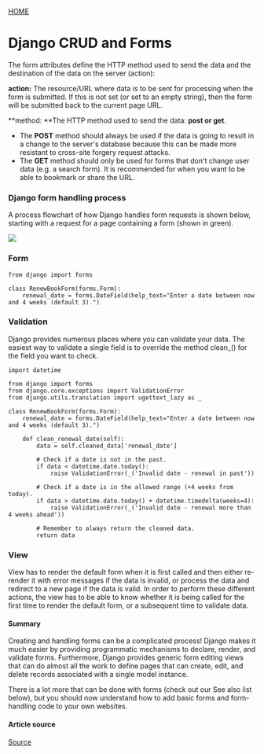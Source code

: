 [ HOME ](README.md)
# Django CRUD and Forms

The form attributes define the HTTP method used to send the data and the destination of the data on the server (action):

**action:** The resource/URL where data is to be sent for processing when the form is submitted. If this is not set (or set to an empty string), then the form will be submitted back to the current page URL.

**method: **The HTTP method used to send the data: **post or get**.
  - The **POST** method should always be used if the data is going to result in a change to the server's database because this can be made more resistant to cross-site forgery request attacks.
  - The **GET** method should only be used for forms that don't change user data (e.g. a search form). It is recommended for when you want to be able to bookmark or share the URL.

  ### Django form handling process
  A process flowchart of how Django handles form requests is shown below, starting with a request for a page containing a form (shown in green).

  ![](https://mdn.mozillademos.org/files/14205/Form%20Handling%20-%20Standard.png)

### Form

```
from django import forms
    
class RenewBookForm(forms.Form):
    renewal_date = forms.DateField(help_text="Enter a date between now and 4 weeks (default 3).")

```

### Validation
Django provides numerous places where you can validate your data. The easiest way to validate a single field is to override the method clean_<fieldname>() for the field you want to check.

```
import datetime

from django import forms
from django.core.exceptions import ValidationError
from django.utils.translation import ugettext_lazy as _

class RenewBookForm(forms.Form):
    renewal_date = forms.DateField(help_text="Enter a date between now and 4 weeks (default 3).")

    def clean_renewal_date(self):
        data = self.cleaned_data['renewal_date']
        
        # Check if a date is not in the past. 
        if data < datetime.date.today():
            raise ValidationError(_('Invalid date - renewal in past'))

        # Check if a date is in the allowed range (+4 weeks from today).
        if data > datetime.date.today() + datetime.timedelta(weeks=4):
            raise ValidationError(_('Invalid date - renewal more than 4 weeks ahead'))

        # Remember to always return the cleaned data.
        return data
```

### View

View has to render the default form when it is first called and then either re-render it with error messages if the data is invalid, or process the data and redirect to a new page if the data is valid. In order to perform these different actions, the view has to be able to know whether it is being called for the first time to render the default form, or a subsequent time to validate data. 



#### Summary
Creating and handling forms can be a complicated process! Django makes it much easier by providing programmatic mechanisms to declare, render, and validate forms. Furthermore, Django provides generic form editing views that can do almost all the work to define pages that can create, edit, and delete records associated with a single model instance.

There is a lot more that can be done with forms (check out our See also list below), but you should now understand how to add basic forms and form-handling code to your own websites.

#### Article source
[Source](https://developer.mozilla.org/en-US/docs/Learn/Server-side/Django/Forms)